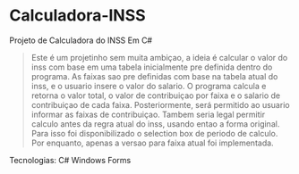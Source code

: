 # Calculadora-INSS
Projeto de Calculadora do INSS Em C#

> Este é um projetinho sem muita ambiçao, a ideia é calcular o valor do inss com base em uma tabela inicialmente pre definida dentro do programa. 
> As faixas sao pre definidas com base na tabela atual do inss, e o usuario insere o valor do salario. O programa calcula e retorna o valor total, o valor de contribuiçao por faixa e o 
salario de contribuiçao de cada faixa. 
> Posteriormente, será permitido ao usuario informar as faixas de contribuiçao. 
> Tambem seria legal permitir calculo antes da regra atual do inss, usando entao a forma original. Para isso foi disponibilizado o selection box de periodo de calculo. Por enquanto, apenas a versao
para faixa atual foi implementada.

Tecnologias: C# Windows Forms 

